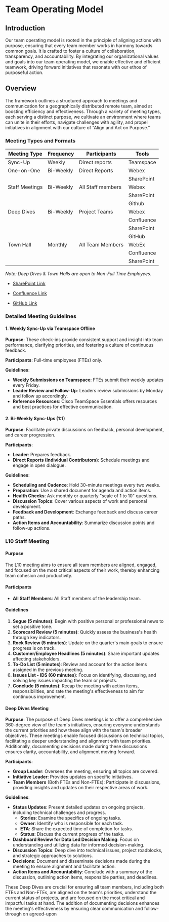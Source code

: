 # Team Operating Model

## Introduction

Our team operating model is rooted in the principle of aligning actions with purpose, ensuring that every team member works in harmony towards common goals. It is crafted to foster a culture of collaboration, transparency, and accountability. By integrating our organizational values and goals into our team operating model, we enable effective and efficient teamwork, driving forward initiatives that resonate with our ethos of purposeful action.

## Overview

The framework outlines a structured approach to meetings and communication for a geographically distributed remote team, aimed at boosting efficiency and effectiveness. Through a variety of meeting types, each serving a distinct purpose, we cultivate an environment where teams can unite in their efforts, navigate challenges with agility, and propel initiatives in alignment with our culture of “Align and Act on Purpose.”

### Meeting Types and Formats

| **Meeting Type** | **Frequency**   | **Participants**      | **Tools**      |
|------------------|-----------------|-----------------------|----------------|
| Sync-Up          | Weekly          | Direct reports        | Teamspace      |
| One-on-One       | Bi-Weekly       | Direct Reports        | Webex          |
|                  |                 |                       | SharePoint     |
| Staff Meetings   | Bi-Weekly       | All Staff members     | Webex          |
|                  |                 |                       | SharePoint     |
|                  |                 |                       | Github         |
| Deep Dives       | Bi-Weekly       | Project Teams         | Webex          |
|                  |                 |                       | Confluence     |
|                  |                 |                       | SharePoint     |
|                  |                 |                       | GitHub         |
| Town Hall        | Monthly         | All Team Members      | WebEx          |
|                  |                 |                       | Confluence     |
|                  |                 |                       | SharePoint     |

*Note: Deep Dives & Town Halls are open to Non-Full Time Employees.*

* [SharePoint Link](https://cisco.sharepoint.com/sites/Applications_And_Platforms/Shared%20Documents/Forms/AllItems.aspx?id=%2Fsites%2FApplications%5FAnd%5FPlatforms%2FShared%20Documents%2F03%20%2D%20Project%20Information%2F00%2E%20SRE%2DDevOps%2DDevSecOps&viewid=374e9396%2D331c%2D4087%2Da512%2Decb38af12fa6)

* [Confluence Link](https://learning-confluence.cisco.com/confluence/display/MW1/02+-+SRE%2C+DevOps%2C+DevSecOps)

* [GitHub Link](https://github.com/cx-learning-platform)


### Detailed Meeting Guidelines

#### 1. Weekly Sync-Up via Teamspace Offline

**Purpose**: These check-ins provide consistent support and insight into team performance, clarifying priorities, and fostering a culture of continuous feedback.

**Participants**: Full-time employees (FTEs) only.

**Guidelines**:
- **Weekly Submissions on Teamspace**: FTEs submit their weekly updates every Friday.
- **Leader Review and Follow-Up**: Leaders review submissions by Monday and follow up accordingly.
- **Reference Resources**: Cisco TeamSpace Essentials offers resources and best practices for effective communication.

#### 2. Bi-Weekly Sync-Ups (1:1)

**Purpose**: Facilitate private discussions on feedback, personal development, and career progression.

**Participants**:
- **Leader**: Prepares feedback.
- **Direct Reports (Individual Contributors)**: Schedule meetings and engage in open dialogue.

**Guidelines**:
- **Scheduling and Cadence**: Hold 30-minute meetings every two weeks.
- **Preparation**: Use a shared document for agenda and action items.
- **Health Checks**: Ask monthly or quarterly "scale of 1 to 10" questions.
- **Discussion Topics**: Cover various aspects of work and personal development.
- **Feedback and Development**: Exchange feedback and discuss career paths.
- **Action Items and Accountability**: Summarize discussion points and follow-up actions.

### L10 Staff Meeting

#### Purpose

The L10 meeting aims to ensure all team members are aligned, engaged, and focused on the most critical aspects of their work, thereby enhancing team cohesion and productivity.

#### Participants

- **All Staff Members**: All Staff members of the leadership team.

#### Guidelines

1. **Segue (5 minutes)**: Begin with positive personal or professional news to set a positive tone.
2. **Scorecard Review (5 minutes)**: Quickly assess the business's health through key indicators.
3. **Rock Review (5 minutes)**: Update on the quarter's main goals to ensure progress is on track.
4. **Customer/Employee Headlines (5 minutes)**: Share important updates affecting stakeholders.
5. **To-Do List (5 minutes)**: Review and account for the action items assigned in the previous meeting.
6. **Issues List - IDS (60 minutes)**: Focus on identifying, discussing, and solving key issues impacting the team or projects.
7. **Conclude (5 minutes)**: Recap the meeting with action items, responsibilities, and rate the meeting's effectiveness to aim for continuous improvement.

#### Deep Dives Meeting

**Purpose**: 
The purpose of Deep Dives meetings is to offer a comprehensive 360-degree view of the team's initiatives, ensuring everyone understands the current priorities and how these align with the team's broader objectives. These meetings enable focused discussions on technical topics, facilitating a deeper understanding and alignment with team priorities. Additionally, documenting decisions made during these discussions ensures clarity, accountability, and alignment moving forward.

**Participants**:
- **Group Leader**: Oversees the meeting, ensuring all topics are covered.
- **Initiative Leader**: Provides updates on specific initiatives.
- **Team Members** (Both FTEs and Non-FTEs): Participate in discussions, providing insights and updates on their respective areas of work.

**Guidelines**:
- **Status Updates**: Present detailed updates on ongoing projects, including technical challenges and progress.
  - **Stories**: Examine the specifics of ongoing tasks.
  - **Owner**: Identify who is responsible for each task.
  - **ETA**: Share the expected time of completion for tasks.
  - **Status**: Discuss the current progress of the tasks.
- **Dashboard Review for Data Led Decision Making**: Focus on understanding and utilizing data for informed decision-making.
- **Discussion Topics**: Deep dive into technical issues, project roadblocks, and strategic approaches to solutions.
- **Decisions**: Document and disseminate decisions made during the meeting to ensure alignment and facilitate action.
- **Action Items and Accountability**: Conclude with a summary of the discussion, outlining action items, responsible parties, and deadlines.

These Deep Dives are crucial for ensuring all team members, including both FTEs and Non-FTEs, are aligned on the team's priorities, understand the current status of projects, and are focused on the most critical and impactful tasks at hand. The addition of documenting decisions enhances the meeting's effectiveness by ensuring clear communication and follow-through on agreed-upon